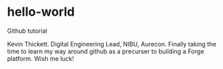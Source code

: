 # hello-world
Github tutorial

Kevin Thickett. Digital Engineering Lead, NIBU, Aurecon.
Finally taking the time to learn my way around github as a precurser to building a Forge platform.
Wish me luck!
